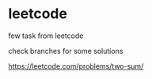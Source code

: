# leetcode
few task from leetcode

check branches for some solutions

https://leetcode.com/problems/two-sum/
